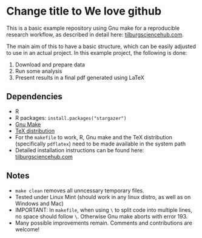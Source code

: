 # Change title to We love github

This is a basic example repository using Gnu make for a reproducible research workflow, as described in detail here: [tilburgsciencehub.com](http://tilburgsciencehub.com/). 

The main aim of this to have a basic structure, which can be easily adjusted to use in an actual project.  In this example project, the following is done: 
1. Download and prepare data
2. Run some analysis
3. Present results in a final pdf generated using LaTeX

## Dependencies
- R 
- R packages: `install.packages("stargazer")`
- [Gnu Make](https://tilburgsciencehub.com/get/make) 
- [TeX distribution](https://tilburgsciencehub.com/get/latex/?utm_campaign=referral-short)
- For the `makefile` to work, R, Gnu make and the TeX distribution (specifically `pdflatex`) need to be made available in the system path 
- Detailed installation instructions can be found here: [tilburgsciencehub.com](http://tilburgsciencehub.com/)


## Notes
- `make clean` removes all unncessary temporary files. 
- Tested under Linux Mint (should work in any linux distro, as well as on Windows and Mac) 
- IMPORTANT: In `makefile`, when using `\` to split code into multiple lines, no space should follow `\`. Otherwise Gnu make aborts with error 193. 
- Many possible improvements remain. Comments and contributions are welcome!
